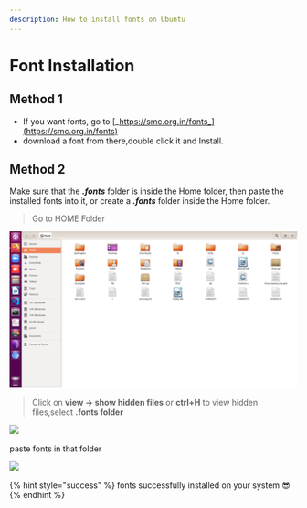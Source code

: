 ```yaml
---
description: How to install fonts on Ubuntu
---
```


# Font Installation

## Method 1

* &#x20;If you want fonts, go to [_https://smc.org.in/fonts_](https://smc.org.in/fonts)
* download a font from there,double click it and Install.

## Method 2



Make sure that the _**.fonts**_ folder is inside the Home folder, then paste the installed fonts into it, or create a _**.fonts**_ folder inside the Home folder.

> Go to HOME Folder

![](<../.gitbook/assets/Screenshot from 2020-11-02 19-58-09.png>)

> Click on **view -> show hidden files** or **ctrl+H** to view hidden files,select **.fonts folder**

![](../.gitbook/assets/new.png)

paste fonts in that folder

![](../.gitbook/assets/new1.png)

{% hint style="success" %}
fonts successfully installed on your system :sunglasses:&#x20;
{% endhint %}

